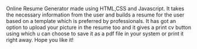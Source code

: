 Online Resume Generator made using HTML,CSS and Javascript. It takes the necessary information from the user and builds a resume for the user based on a template which is preferred by professionals. It has got an option to upload your picture in the resume too and it gives a print cv button using which u can choose to save it as a pdf file in your system or print it right away. Hope you like it!
